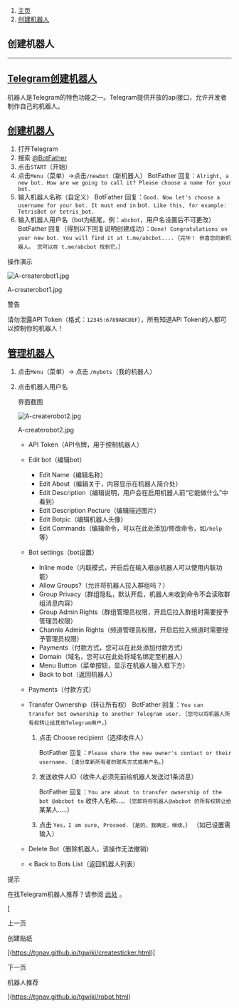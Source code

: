 1.  [主页](https://tgnav.github.io/tgwiki/)
2.  [创建机器人](https://tgnav.github.io/tgwiki/createrobot.html)

## 创建机器人

* * *

## [Telegram创建机器人](#telegram创建机器人)

机器人是Telegram的特色功能之一。Telegram提供开放的api接口，允许开发者制作自己的机器人。

## [创建机器人](#创建机器人)

1.  打开Telegram
2.  搜索 [@BotFather](https://t.me/botfather)
3.  点击`START`（开始）
4.  点击`Menu`（菜单）->点击`/newbot`（新机器人） BotFather 回复：`Alright, a new bot. How are we going to call it? Please choose a name for your bot.`
5.  输入机器人名称（自定义） BotFather 回复：`Good. Now let's choose a username for your bot. It must end in` bot`. Like this, for example: TetrisBot or tetris_bot.`
6.  输入机器人用户名（bot为结尾，例：`abcbot`，用户名设置后不可更改） BotFather 回复（得到以下回复说明创建成功）：`Done! Congratulations on your new bot. You will find it at t.me/abcbot....`（`完毕！ 恭喜您的新机器人。 您可以在 t.me/abcbot 找到它。`）

操作演示

![A-createrobot1.jpg](https://cdn.jsdelivr.net/gh/tgwiki/images/A/createrobot1.jpg)

A-createrobot1.jpg

警告

请勿泄露API Token（格式：`12345:6789ABCDEF`），所有知道API Token的人都可以控制你的机器人！

## [管理机器人](#管理机器人)

1.  点击`Menu`（菜单）-> 点击 `/mybots`（我的机器人）
    
2.  点击机器人用户名
    
    界面截图
    
    ![A-createrobot2.jpg](https://cdn.jsdelivr.net/gh/tgwiki/images/A/createrobot2.jpg)
    
    A-createrobot2.jpg
    
    +   API Token（API令牌，用于控制机器人）
        
    +   Edit bot（编辑bot）
        
        +   Edit Name（编辑名称）
        +   Edit About（编辑关于，内容显示在机器人简介处）
        +   Edit Description（编辑说明，用户会在启用机器人前“它能做什么”中看到）
        +   Edit Description Pecture（编辑描述图片）
        +   Edit Botpic（编辑机器人头像）
        +   Edit Commands（编辑命令，可以在此处添加/修改命令，如`/help`等）
    +   Bot settings（bot设置）
        
        +   lnline mode（内联模式，开启后在输入框@机器人可以使用内联功能）
        +   Allow Groups?（允许将机器人拉入群组吗？）
        +   Group Privacy（群组隐私，默认开启，机器人未收到命令不会读取群组消息内容）
        +   Group Admin Rights（群组管理员权限，开启后拉入群组时需要授予管理员权限）
        +   Channle Admin Rights（频道管理员权限，开启后拉入频道时需要授予管理员权限）
        +   Payments（付款方式，您可以在此处添加付款方式）
        +   Domain（域名，您可以在此处将域名绑定至机器人）
        +   Menu Button（菜单按钮，显示在机器人输入框下方）
        +   Back to bot（返回机器人）
    +   Payments（付款方式）
        
    +   Transfer Ownership（转让所有权） BotFather 回复：`You can transfer bot ownership to another Telegram user.`（`您可以将机器人所有权转让给其他Telegram用户。`）
        
        1.  点击 Choose recipient（选择收件人）
            
            BotFather 回复：`Please share the new owner's contact or their username.`（`请分享新所有者的联系方式或用户名。`）
            
        2.  发送收件人ID（收件人必须先前给机器人发送过1条消息）
            
            BotFather 回复：`You are about to transfer ownership of the bot @abcbot to` 收件人名称.....（`您即将将机器人@abcbot 的所有权转让给` 某某人.....）
            
        3.  点击 `Yes，I am sure, Proceed.`（`是的，我确定，继续。`） （如已设置需输入）
            
    +   Delete Bot（删除机器人，该操作无法撤销）
        
    +   « Back to Bots List（返回机器人列表）
        

提示

在找Telegram机器人推荐？请参阅 [此处](https://tgnav.github.io/tgwiki/robot) 。

[

上一页

创建贴纸

](https://tgnav.github.io/tgwiki/createsticker.html)[

下一页

机器人推荐

](https://tgnav.github.io/tgwiki/robot.html)